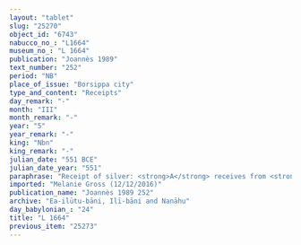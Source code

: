 ```yaml
---
layout: "tablet"
slug: "25270"
object_id: "6743"
nabucco_no_: "L1664"
museum_no_: "L 1664"
publication: "Joannès 1989"
text_number: "252"
period: "NB"
place_of_issue: "Borsippa city"
type_and_content: "Receipts"
day_remark: "-"
month: "III"
month_remark: "-"
year: "5"
year_remark: "-"
king: "Nbn"
king_remark: "-"
julian_date: "551 BCE"
julian_date_year: "551"
paraphrase: "Receipt of silver: <strong>A</strong> receives from <strong>B<sub>2</sub></strong> &frac12; mina 5 &frac12; shekels of silver by 1/8 alloy silver (<em>bitqu</em>) per shekel according to the promissory note (<em>u&rsquo;iltu</em>) due from (<em>ina muhhi</em>) <strong>B<sub>1</sub></strong>, father of <strong>B<sub>2</sub></strong>. 2 witnesses and the scribe.<br /> &nbsp;<br /> <strong>A</strong> = &Scaron;ama&scaron;-zēru-ibni/Marduk-nāṣir//Adnaya; <strong>B<sub>1</sub></strong> = Zēr-Bābili/Nab&ucirc;-&scaron;umu-i&scaron;kun//(Ea-)ilūtu-bāni; <strong>B<sub>2</sub></strong> = Nab&ucirc;-ēre&scaron;/Zēr-Bābili; Scribe = Nab&ucirc;-&scaron;umu-iddin/Rēmūt-Gula//Maqartu<br /> &nbsp;"
imported: "Melanie Gross (12/12/2016)"
publication_name: "Joannès 1989 252"
archive: "Ea-ilūtu-bāni, Ilī-bāni and Nanāhu"
day_babylonian_: "24"
title: "L 1664"
previous_item: "25273"
---
```

